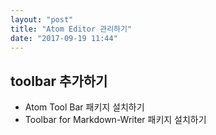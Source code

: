 ```yaml
---
layout: "post"
title: "Atom Editor 관리하기"
date: "2017-09-19 11:44"
---
```



## toolbar 추가하기

* Atom Tool Bar 패키지 설치하기
* Toolbar for Markdown-Writer 패키지 설치하기
